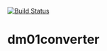 [![Build Status](https://travis-ci.org/edigonzales/dm01converter.svg?branch=master)](https://travis-ci.org/edigonzales/dm01converter)

# dm01converter
